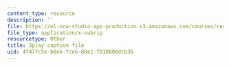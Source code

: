 ```yaml
---
content_type: resource
description: ''
file: https://ol-ocw-studio-app-production.s3.amazonaws.com/courses/res-18-009-learn-differential-equations-up-close-with-gilbert-strang-and-cleve-moler-fall-2015/4f477c5eb8e6fce680e1f81880edcb36_u_XsCvhzzbg.srt
file_type: application/x-subrip
resourcetype: Other
title: 3play caption file
uid: 4f477c5e-b8e6-fce6-80e1-f81880edcb36
---
```

